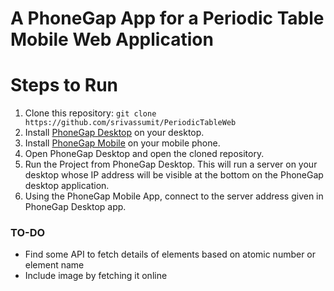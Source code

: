 # A PhoneGap App for a Periodic Table Mobile Web Application

# Steps to Run

1. Clone this repository: `git clone https://github.com/srivassumit/PeriodicTableWeb`
2. Install [PhoneGap Desktop](http://docs.phonegap.com/getting-started/1-install-phonegap/desktop/) on your desktop.
3. Install [PhoneGap Mobile](http://docs.phonegap.com/getting-started/2-install-mobile-app/) on your mobile phone.
4. Open PhoneGap Desktop and open the cloned repository.
5. Run the Project from PhoneGap Desktop. This will run a server on your desktop whose IP address will be visible at the bottom on the PhoneGap desktop application.
6. Using the PhoneGap Mobile App, connect to the server address given in PhoneGap Desktop app.



### TO-DO

- Find some API to fetch details of elements based on atomic number or element name
- Include image by fetching it online
